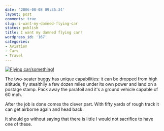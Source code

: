 ```yaml
---
date: '2006-08-08 09:35:34'
layout: post
comments: true
slug: i-want-my-damned-flying-car
status: publish
title: I want my damned flying car!
wordpress_id: '167'
categories:
- Aviation
- Cars
- Travel
---
```



[![Flying car/something!](http://www.defensetech.org/archives/images/chimera1.jpg/Chimera1-thumb.jpg)](http://www.defensetech.org/archives/002652.html)




> 
The two-seater buggy has unique capabilities: it can be dropped from high altitude, fly stealthily a few dozen miles under its own power and land on a postage stamp. Pack away the parafoil and it's a ground vehicle capable of 60 mph.

After the job is done comes the clever part. With fifty yards of rough track it can get airborne again and head back.




It should go without saying that there is little I would not sacrifice to have one of these.
